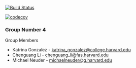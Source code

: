 [![Build Status](https://travis-ci.com/79-99/cs107-FinalProject.svg?token=NY52fXtysbRAJ9UcMZek&branch=master)](https://travis-ci.com/79-99/cs107-FinalProject)

[![codecov](https://codecov.io/gh/79-99/cs107-FinalProject/branch/master/graph/badge.svg?token=KJFBZT01H3)](https://codecov.io/gh/79-99/cs107-FinalProject)

### Group Number 4

Group Members
* Katrina Gonzalez - katrina_gonzalez@college.harvard.edu
* Chenguang Li - chenguang_li@fas.harvard.edu
* Michael Neuder - michaelneuder@g.harvard.edu
